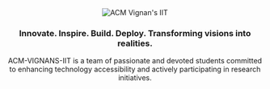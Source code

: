 <div align="center">

<img src="https://i.ibb.co/TP4FQRG/acm-vignan-banner-curved.png" title="ACM Vignan's IIT" alt="ACM Vignan's IIT"/>

<h3>Innovate. Inspire. Build. Deploy. Transforming visions into realities.</h3>

<p>ACM-VIGNANS-IIT is a team of passionate and devoted students committed to enhancing technology accessibility and actively participating in research initiatives.</p>

</div>